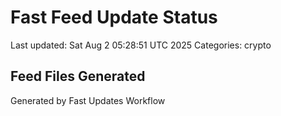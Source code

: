 # Fast Feed Update Status
Last updated: Sat Aug  2 05:28:51 UTC 2025
Categories: crypto

## Feed Files Generated

Generated by Fast Updates Workflow
